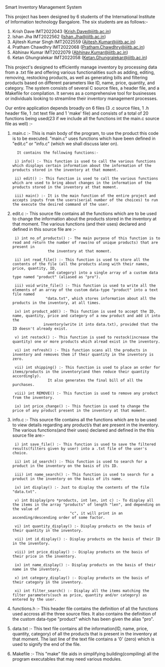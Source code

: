 Smart Inventory Management System

This project has been designed by 6 students of the International Institute of Information technology Bangalore. The six students are as follows:-
1) Krish Dave IMT2022043 (Krish.Dave@iiitb.ac.in)
2) Ishan Jha IMT2022562 (Ishan.Jha@iiitb.ac.in)
3) Ajitesh Kumar Singh IMT2022559 (Ajitesh.Kumar@iiitb.ac.in)
4) Pratham Chawdhry IMT2022068 (Pratham.Chawdhry@iiitb.ac.in)
5) Abhinav Kumar IMT2022079 (Abhinav.Kumar@iiitb.ac.in)
6) Ketan Ghungralekar IMT2022058 (Ketan.Ghungralekar@iiitb.ac.in)

This project's designed to efficiently manage inventory by processing data from a .txt file and offering various functionalities such as adding, editing, removing, restocking products, as well as generating bills and filtering products based on different parameters like ID, name, price, quantity, and category. The system consists of several C source files, a header file, and a Makefile for compilation. It serves as a comprehensive tool for businesses or individuals looking to streamline their inventory management processes.

Our entire application depends broadly on 6 files (3 .c source files, 1 .h header file, 1 .txt text file and 1 'make' file) and consists of a total of 20 functions being used(23 if we include all the functions int the main.c source file as well) :-

1) main.c :- This is main body of the program, to use the product this code is to be executed. "main.c" uses functions which have been defined in "edit.c" or
	     "info.c" (which we shall discuss later on). 
	     
	     It contains the following functions:-

		i) info() :- This function is used to call the various functions which displays certain information about the information of the products stored in the inventory at that moment.

		ii) edit() :- This function is used to call the various functions which are used to bring about changes in the information of the products stored in the inventory at that moment.

		iii) main() :- It is the main function of the entire project and accepts inputs from the users(serial number of the choices) to run the execute the desired command of the user.

2) edit.c :- This source file contains all the functions which are to be used to change the information about the products stored in the inventory at that moment.
	     The various functions (and their uses) declared and defined in this source file are :-

		i) int no_of_products() :- The main purpose of this function is to read and return the number of rows(no of unique products) that are present in
					   the inventory at that moment.

		ii) int read_file() :- This function is used to store all the contents of the file (all the products along with their names, price, quantity, ID,
				       and category) into a single array of a custom data type named "product" (aliased as "pro").

		iii) void write_file() :- This function is used to write all the elements of an array of the custom data-type "product" into a text file named	 
					  "data.txt", which stores information about all the products in the inventory, at all times.

		iv) int product_add() :- This function is used to accept the ID, name, quantity, price and category of a new product and add it into the	
					 inventory(write it into data.txt), provided that the ID doesn't already exist.

		v) int restock() :- This function is used to restock(increase the quantity) one or more products which alread exist in the inventory.

		vi) int refresh() :- This function scans all the products in inventory and removes them if their quantity in the inventory is zero.

		vii) int shipping() :- This function is used to place an order for items/products in the inventory(and then reduce their quantity accordingly).
				       It also generates the final bill of all the purchases.

		viii) int REMOVE() :- This function is used to remove any product from the inventory.

		ix) int price_change() :- This function is used to change the price of any product present in the inventory at that moment.


3) info.c :- This source file contains all the functions which are to be used to view details regarding any product/s that are present in the inventory.
	     The various functions(and their uses) declared and defined in the this source file are:-

		i) int save_file() :- This function is used to save the filtered results(filters given by user) into a .txt file of the user's choice.

		ii) int id_search() :- This function is used to search for a product in the inventory on the basis of its ID.

		iii) int name_search() :- This function is used to search for a product in the inventory on the basis of its name.

		iv) int display() :- Just to display the contents of the file "data.txt".

		v) int Display(pro *products, int len, int c) :- To display all the items in the array "products" of length "len", and depending on the value of
								 "c", it will print in an ascending/descending order of some factor.

		vi) int quantity_display() :- Display products on the basis of their quantity in the inventory.

		vii) int id_display() :- Display products on the basis of their ID in the inventory.

		viii) int price_display() :- Display products on the basis of their price in the inventory.

		ix) int name_display() :- Display products on the basis of their name in the inventory.

		x) int category_display() :- Display products on the basis of their category in the inventory.

		xi) int filter_search() :- Display all the items matching the filter parameters(such as price, quantity and/or category) as entered by the user.


4) functions.h :- This header file contains the definition of all the functions used accross all the three source files. It also contains the definition of the
		  custom data-type "product" which has been given the alias "pro".


5) data.txt :- This text file contains all the information(ID, name, price, quantity, category) of all the products that is present in the inventory at that
	       moment. The last line of the text file contains a '0' (zero) which is used to signify the end of the file.


6) Makefile :- This "make" file aids in simplifying building(compiling) all the program executables that may need various modules.
